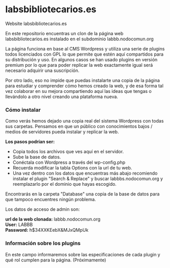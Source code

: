 # labsbibliotecarios.es

Website labsbibliotecarios.es

En este repositorio encuentras un clon de la página web labsbibliotecarios.es instalado en el subdominio labbb.nodocomun.org

La página funciona en base al CMS Wordpress y utiliza una serie de plugins todos licenciados con GPL lo que permite que estén aquí compartidos para su distribución y uso. En algunos casos se han usado plugins en versión premium por lo que para poder replicar la web exactamente igual será necesario adquirir una suscripción.

Por otro lado, eso no impide que puedas instalarte una copia de la página para estudiar y comprender cómo hemos creado la web, y de esa forma tal vez colaborar en su mejora compartiendo aquí las ideas que tengas o llevándolo a otro nivel creando una plataforma nueva.


### Cómo instalar

Como verás hemos dejado una copia real del sistema Wordpress con todas sus carpetas. Pensamos en que un público con conocimientos bajos / medios de servidores pueda instalar y replicar la web.

**Los pasos podrían ser:**

- Copia todos los archivos que ves aquí en el servidor.
- Sube la base de datos.
- Conéctala con Wordpress a través del wp-config.php
- Recuerda modificar la tabla Options con la url de tu web.
- Una vez dentro con los datos que encuentras más abajo recomiendo instalar el plugin "Search & Replace" y buscar labbbs.nodocomun.org y reemplazarlo por el dominio que hayas escogido.

Encontrarás en la carpeta "Database" una copia de la base de datos para que tampoco encuentres ningún problema.

Los datos de acceso de admin son:

**url de la web clonada:** labbb.nodocomun.org  
**User:** LABBB  
**Password:** h$34XXKEebX&MJxQMpUk  


### Información sobre los plugins

En este campo informaremos sobre las especificaciones de cada plugin y qué rol cumplen para la página. (Próximamente)